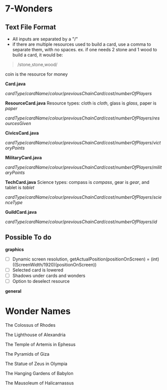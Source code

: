 # 7-Wonders
## Text File Format
* All inputs are separated by a "/"
* if there are multiple resources used to build a card, use a comma to separate them, with no spaces. ex. if one needs 2 stone and 1 wood to build a card, it would be:
> /stone,stone,wood/

coin is the resource for money

**Card.java**

*cardType*/*cardName*/*colour*/*previousChainCard*/*cost*/*numberOfPlayers*

**ResourceCard.java** Resource types: cloth is *cloth*, glass is *glass*, paper is *paper*

*cardType*/*cardName*/*colour*/*previousChainCard*/*cost*/*numberOfPlayers*/*resourcesGiven*

**CivicsCard.java**

*cardType*/*cardName*/*colour*/*previousChainCard*/*cost*/*numberOfPlayers*/*victoryPoints*

**MilitaryCard.java**

*cardType*/*cardName*/*colour*/*previousChainCard*/*cost*/*numberOfPlayers*/*militaryPoints*

**TechCard.java** Science types: compass is *compass*, gear is *gear*, and tablet is *tablet*

*cardType*/*cardName*/*colour*/*previousChainCard*/*cost*/*numberOfPlayers*/*scienceType*

**GuildCard.java**

*cardType*/*cardName*/*colour*/*previousChainCard*/*cost*/*numberOfPlayers*/*id*

## Possible To do
**graphics**
- [ ] Dynamic screen resolution, getActualPosition(positionOnScreen) = (int)((ScreenWidth/1920)(positionOnScreen))
- [ ] Selected card is lowered
- [ ] Shadows under cards and wonders
- [ ] Option to deselect resource

**general**

# Wonder Names
The Colossus of Rhodes

The Lighthouse of Alexandria

The Temple of Artemis in Ephesus

The Pyramids of Giza

The Statue of Zeus in Olympia

The Hanging Gardens of Babylon

The Mausoleum of Halicarnassus
